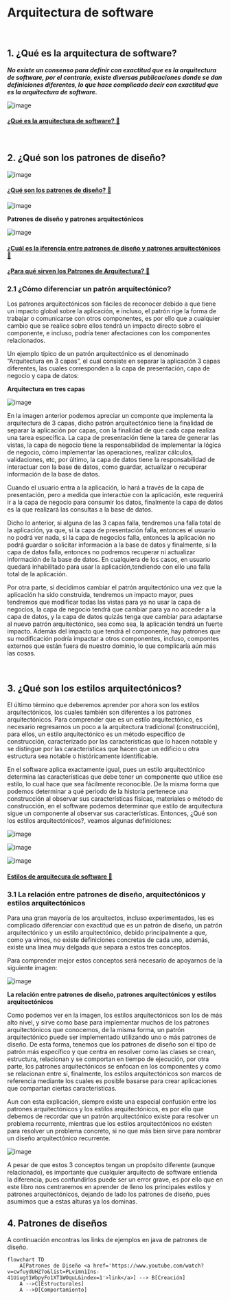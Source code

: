# Arquitectura de software

<br>

## 1. ¿Qué es la arquitectura de software?

***No existe un consenso para definir con exactitud que es la arquitectura de software, por el contrario, existe diversas publicaciones donde se dan definiciones diferentes, lo que hace complicado decir con exactitud que es la arquitectura de software.***


![image](https://github.com/crodrigr/arquitectura-software/assets/31961588/f64def9c-eb56-43fd-8b3d-15d3138f5242)

#### [¿Qué es la arquitectura de software? :movie_camera:](https://www.youtube.com/watch?v=7ukajubprdE&list=PLFHx3afTdaY0hvX2NXRxMVM3j5sk-3aE3&index=2)

<br>


## 2. ¿Qué son los patrones de diseño?

![image](https://github.com/crodrigr/arquitectura-software/assets/31961588/b1670697-fe6f-4538-8588-29741f2788b2)


#### [¿Qué son los patrones de diseño? :movie_camera:](https://www.youtube.com/watch?v=pk-lawTRbmg)

![image](https://github.com/crodrigr/arquitectura-software/assets/31961588/584adfd8-0e99-47ff-b728-7a5d0655fe8f)

**Patrones de diseño y patrones arquitectónicos**

![image](https://github.com/crodrigr/arquitectura-software/assets/31961588/a1926874-7e0c-4f35-bb59-eaa8c749eb65)

#### [¿Cuál es la iferencia entre patrones de diseño y patrones arquitectónicos :movie_camera:](https://www.youtube.com/watch?v=VyMRGf0Dji4&list=PLFHx3afTdaY3pAFWNUEJRCeiIw4raCi3U&index=9)
#### [¿Para qué sirven los Patrones de Arquitectura? :movie_camera:](https://www.youtube.com/watch?v=87lBMvk75eM&list=PLFHx3afTdaY0KR3h_NVjoWajr2OLRiqPv)

### 2.1 ¿Cómo diferenciar un patrón arquitectónico?

Los patrones arquitectónicos son fáciles de reconocer debido a que tiene un impacto global sobre la aplicación, e incluso, el patrón rige la forma de trabajar o
comunicarse con otros componentes, es por ello que a cualquier cambio que se realice sobre ellos tendrá un impacto directo sobre el componente, e incluso, podría tener afectaciones con los componentes relacionados.

Un ejemplo típico de un patrón arquitectónico es el denominado “Arquitectura en 3 capas”, el cual consiste en separar la aplicación 3 capas diferentes, las cuales corresponden a la capa de presentación, capa de negocio y capa de datos:

**Arquitectura en tres capas**

![image](https://github.com/crodrigr/arquitectura-software/assets/31961588/a4a09ebc-94fc-46b7-aa5a-016ed21a2059)

En la imagen anterior podemos apreciar un componte que implementa la arquitectura de 3 capas, dicho patrón arquitectónico tiene la finalidad de separar la aplicación por capas, con la finalidad de que cada capa realiza una tarea específica. La capa de presentación tiene la tarea de generar las vistas, la capa de negocio tiene la responsabilidad de implementar la lógica de negocio, cómo implementar las operaciones, realizar cálculos, validaciones, etc, por último, la capa de datos tiene la responsabilidad de interactuar con la base de datos, como
guardar, actualizar o recuperar información de la base de datos.

Cuando el usuario entra a la aplicación, lo hará a través de la capa de presentación, pero a medida que interactúe con la aplicación, este requerirá ir a la capa de negocio para consumir los datos, finalmente la capa de datos es la que realizará las consultas a la base de datos.

Dicho lo anterior, si alguna de las 3 capas falla, tendremos una falla total de la aplicación, ya que, si la capa de presentación falla, entonces el usuario no podrá ver nada, si la capa de negocios falla, entonces la aplicación no podrá guardar o solicitar información a la base de datos y finalmente, si la capa de datos falla, entonces no podremos recuperar ni actualizar información de la base de datos. En cualquiera de los casos, en usuario quedará inhabilitado para usar la aplicación,tendiendo con ello una falla total de la aplicación.

Por otra parte, si decidimos cambiar el patrón arquitectónico una vez que la aplicación ha sido construida, tendremos un impacto mayor, pues tendremos que modificar todas las vistas para ya no usar la capa de negocios, la capa de negocio tendrá que cambiar para ya no acceder a la capa de datos, y la capa de datos quizás tenga que cambiar para adaptarse al nuevo patrón arquitectónico, sea como sea, la aplicación tendrá un fuerte impacto. Además del impacto que tendrá el componente, hay patrones que su modificación podría impactar a otros componentes, incluso, compontes externos que están fuera de nuestro dominio, lo que complicaría aún más las cosas.

<br>


## 3. ¿Qué son los estilos arquitectónicos?

El último término que deberemos aprender por ahora son los estilos arquitectónicos, los cuales también son diferentes a los patrones arquitectónicos. Para comprender que es un estilo arquitectónico, es necesario regresarnos un poco a la arquitectura tradicional (construcción), para ellos, un estilo arquitectónico es un método específico de construcción, caracterizado por las características que lo hacen notable y se distingue por las características que hacen que un edificio u otra estructura sea notable o históricamente identificable.

En el software aplica exactamente igual, pues un estilo arquitectónico determina las características que debe tener un componente que utilice ese estilo, lo cual hace que sea fácilmente reconocible. De la misma forma que podemos determinar a qué periodo de la historia pertenece una construcción al observar sus características físicas, materiales o método de construcción, en el software podemos determinar que estilo de arquitectura sigue un componente al observar sus características. Entonces, ¿Qué son los estilos arquitectónicos?, veamos algunas definiciones:

![image](https://github.com/crodrigr/arquitectura-software/assets/31961588/c5622123-24e6-4b4e-abcf-43d94e89d4de)

![image](https://github.com/crodrigr/arquitectura-software/assets/31961588/72ccf8cb-272e-4d74-8ec2-085d95d68274)

![image](https://github.com/crodrigr/arquitectura-software/assets/31961588/dd92ffe5-4d89-4891-bbec-3a44f1272b94)

#### [Estilos de arquitecura de software :movie_camera:](https://www.youtube.com/watch?v=PK9TTcTosTw)


### 3.1 La relación entre patrones de diseño, arquitectónicos y estilos arquitectónicos

Para una gran mayoría de los arquitectos, incluso experimentados, les es complicado diferenciar con exactitud que es un patrón de diseño, un patrón arquitectónico y un estilo arquitectónico, debido principalmente a que, como ya vimos, no existe definiciones concretas de cada uno, además, existe una línea muy delgada que separa a estos tres conceptos.

Para comprender mejor estos conceptos será necesario de apoyarnos de la siguiente imagen:


![image](https://github.com/crodrigr/arquitectura-software/assets/31961588/ded4fc19-ef72-4c8f-bf8b-edff99344e78)

**La relación entre patrones de diseño, patrones arquitectónicos y estilos arquitectónicos**

Como podemos ver en la imagen, los estilos arquitectónicos son los de más alto nivel, y sirve como base para implementar muchos de los patrones arquitectónicos que conocemos, de la misma forma, un patrón arquitectónico puede ser implementado utilizando uno o más patrones de diseño. De esta forma, tenemos que los patrones de diseño son el tipo de patrón más específico y que centra en resolver como las clases se crean, estructura, relacionan y se comportan en tiempo de ejecución, por otra parte, los patrones arquitectónicos se enfocan en los componentes y como se relacionan entre sí, finalmente, los estilos arquitectónicos son marcos de referencia mediante los cuales es posible basarse para crear aplicaciones que compartan ciertas características.

Aun con esta explicación, siempre existe una especial confusión entre los patrones arquitectónicos y los estilos arquitectónicos, es por ello que debemos de recordar que un patrón arquitectónico existe para resolver un problema recurrente, mientras que los estilos arquitectónicos no existen para resolver un problema concreto, si no que más bien sirve para nombrar un diseño arquitectónico recurrente.

![image](https://github.com/crodrigr/arquitectura-software/assets/31961588/309959a9-bbb2-4d22-b80c-a8a74315b5da)

A pesar de que estos 3 conceptos tengan un propósito diferente (aunque relacionado), es importante que cualquier arquitecto de software entienda la diferencia, pues confundirlos puede ser un error grave, es por ello que en este libro nos centraremos en aprender de lleno los principales estilos y patrones arquitectónicos, dejando de lado los patrones de diseño, pues asumimos que a
estas alturas ya los dominas.

## 4. Patrones de diseños

A continuación encontras los links de ejemplos en java de patrones de diseño. 

```mermaid
flowchart TD
    A[Patrones de Diseño <a href='https://www.youtube.com/watch?v=cwfuydUHZ7o&list=PLvimn1Ins-41Uiugt1WbpyFo1XT1WOquL&index=1'>link</a>] --> B[Creación]
    A -->C[Estructurales]
    A -->D[Comportamiento]
    
    
```

